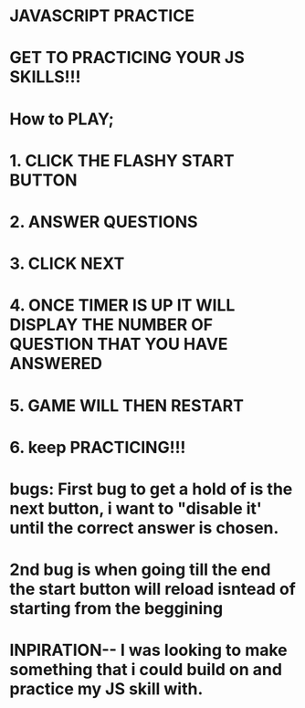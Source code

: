 # JAVASCRIPT PRACTICE 

# GET TO PRACTICING YOUR JS SKILLS!!!

# How to PLAY;
# 1. CLICK THE FLASHY START BUTTON 
# 2. ANSWER QUESTIONS
# 3. CLICK NEXT
# 4. ONCE TIMER IS UP IT WILL DISPLAY THE NUMBER OF QUESTION THAT YOU HAVE ANSWERED 
# 5. GAME WILL THEN RESTART
# 6. keep PRACTICING!!!


# bugs: First bug to get a hold of is the next button, i want to "disable it' until the correct answer is chosen.

# 2nd bug is when going till the end the start button will reload isntead of starting from the beggining 

# INPIRATION-- I was looking to make something that i could build on and practice my JS skill with.
